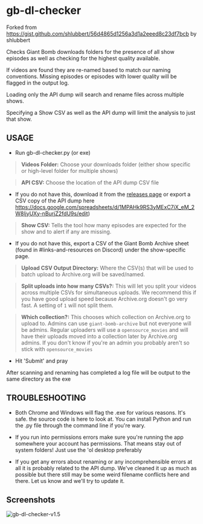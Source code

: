# gb-dl-checker

Forked from https://gist.github.com/shlubbert/56d4865d1256a3d1a2eeed8c23df7bcb by shlubbert

Checks Giant Bomb downloads folders for the presence of all show episodes as well as checking for the highest quality available.

If videos are found they are re-named based to match our naming conventions. Missing episodes or episodes with lower quality will
be flagged in the output log.

Loading only the API dump will search and rename files across multiple shows. 

Specifying a Show CSV as well as the API dump will limit the analysis to just that show.

## USAGE
- Run gb-dl-checker.py (or exe)
> **Videos Folder:**
Choose your downloads folder (either show specific or high-level folder for multiple shows)


> **API CSV:**
Choose the location of the API dump CSV file
- If you do not have this, download it from the [releases page](https://github.com/muffinsAKA/gb-dl-checker/releases/tag/API-Dump-1.0) or export a CSV copy of the API dump here https://docs.google.com/spreadsheets/d/1MPAHk9RS3yMExC7iX_eM_2W8ljyUXy-nBurjZ2fdU9s/edit)


> **Show CSV:** Tells the tool how many episodes are expected for the show and to alert if any are missing.
- If you do not have this, export a CSV of the Giant Bomb Archive sheet (found in #links-and-resources on Discord) under the show-specific page.

> **Upload CSV Output Directory:** Where the CSV(s) that will be used to batch upload to Archive.org will be saved/named.

> **Split uploads into how many CSVs?:**
This will let you split your videos across multiple CSVs for simultaneous uploads. We recommend this if you have good upload speed because Archive.org doesn't go very fast. A setting of ``1`` will not split them.

> **Which collection?:** This chooses which collection on Archive.org to upload to.  Admins can use `giant-bomb-archive` but not everyone will be admins. Regular uploaders will use a `opensource_movies` and will have their uploads moved into a collection later by Archive.org admins. If you don't know if you're an admin you probably aren't so stick with `opensource_movies`

- Hit 'Submit' and pray

After scanning and renaming has completed a log file will be output to the same directory as the exe

## TROUBLESHOOTING

- Both Chrome and Windows will flag the .exe for various reasons. It's safe. the source code is here to look at. You can install Python and run the .py file  through the command line if you're wary.

- If you run into permissions errors make sure you're running the app somewhere your account has permissions. That means stay out of system folders! Just use the 'ol desktop preferably

- If you get any errors about renaming or any incomprehensible errors at all it is probably related to the API dump. We've cleaned it up as much as possible but there still may be some weird filename conflicts here and there. Let us know and we'll try to update it.

## Screenshots
![gb-dl-checker-v1.5](https://user-images.githubusercontent.com/18468361/217961391-0954bd30-a61f-4e64-8ee1-370512c18d7c.png)
